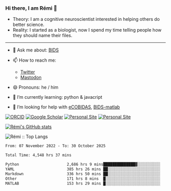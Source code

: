 ### Hi there, I am Rémi 👋

- Theory: I am a cognitive neuroscientist interested in helping others do better science.
- Reality: I started as a biologist, now I spend my time telling people how they should name their files.

<hr>

- 💬 Ask me about: [BIDS](https://bids-specification.readthedocs.io/en/stable/)

- 📫 How to reach me:
  - [Twitter](https://twitter.com/RemiGau)
  - <a rel="me" href="https://kolektiva.social/@RemiGau">Mastodon</a>

- 😄 Pronouns: he / him

- 🌱 I’m currently learning: python & javacript

- 🤔 I’m looking for help with [eCOBIDAS](https://github.com/Remi-Gau/eCobidas), [BIDS-matlab](https://github.com/bids-standard/bids-matlab)

[![ORCID](https://img.shields.io/badge/ORCID-0000--0001--9813--3167-9745f5?style=flat-square.svg)](https://orcid.org/0000-0002-1535-9767)
[![Google Scholar](https://img.shields.io/badge/Google-Scholar-orange?style=flat-square.svg)](https://scholar.google.com/citations?user=gXOB3q8AAAAJ&hl=en)
[![Personal Site](https://img.shields.io/badge/Personal_Site-green?style=flat-square.svg)](https://remi-gau.github.io/)
[![Personal Site](https://img.shields.io/badge/Citation_Metadata-blue?style=flat-square.svg)](https://github.com/Remi-Gau/meta)

[![Rémi's GitHub stats](https://github-readme-stats.vercel.app/api?username=Remi-Gau&theme=midnight-purple)](https://github.com/anuraghazra/github-readme-stats)

<p><img src="https://github-readme-stats.vercel.app/api/top-langs/?username=Remi-Gau&langs_count=20&theme=tokyonight&layout=compact" alt="Rémi :: Top Langs" /></p>

<!--START_SECTION:waka-->

```txt
From: 07 November 2022 - To: 30 October 2025

Total Time: 4,548 hrs 37 mins

Python                     2,686 hrs 9 mins██████████████▓░░░░░░░░░░   59.05 %
YAML                       385 hrs 26 mins ██░░░░░░░░░░░░░░░░░░░░░░░   08.47 %
Markdown                   336 hrs 50 mins ██░░░░░░░░░░░░░░░░░░░░░░░   07.41 %
Other                      171 hrs 8 mins  █░░░░░░░░░░░░░░░░░░░░░░░░   03.76 %
MATLAB                     153 hrs 29 mins █░░░░░░░░░░░░░░░░░░░░░░░░   03.37 %
```

<!--END_SECTION:waka-->
